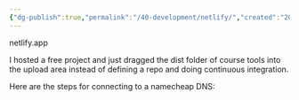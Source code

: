 ```yaml
---
{"dg-publish":true,"permalink":"/40-development/netlify/","created":"2024-08-29","updated":"2024-09-13"}
---
```



netlify.app

I hosted a free project and just dragged the dist folder of course tools into the upload area instead of defining a repo and doing continuous integration.

Here are the steps for connecting to a namecheap DNS:
